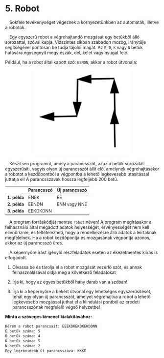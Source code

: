 # 5. Robot

&emsp;Sokféle tevékenységet végeznek a környezetünkben az automaták, illetve a robotok.

&emsp;Egy egyszerű robot a végrehajtandó mozgását egy betűkből álló sorozattal, szóval kapja. Vízszintes síkban szabadon mozog, iránytűje segítségével pontosan be tudja tájolni magát. Az `E`, `D`, `K` vagy `N` betűk hatására egységnyit megy észak, dél, kelet vagy nyugat felé.

Például, ha a robot által kapott szó: `EENDN`, akkor a robot útvonala:

<p align="center">
  <img src="./img/path.png">
</p>

&emsp;Készítsen programot, amely a parancsszót, azaz a betűk sorozatát egyszerűsíti, vagyis olyan új parancsszót állít elő, amelynek végrehajtásakor a robotot a kezdőpontból a végpontba a lehető legkevesebb utasítással juttatja el! A parancsszavak hossza legfeljebb 200 betű.

|              | Parancsszó | Új parancsszó |
| -----------: | ---------- | ------------- |
| **1. példa** | ENEK       | EE            |
| **2. példa** | EENDN      | ENN vagy NNE  |
| **3. példa** | EEKDKDNN   |               |

&emsp;A program forráskódját mentse `robot` néven! A program megírásakor a felhasználó által megadott adatok helyességét, érvényességét nem kell ellenőriznie, és feltételezheti, hogy a rendelkezésre álló adatok a leírtaknak megfelelnek. Ha a robot kezdőpontja és mozgásának végpontja azonos, akkor az új parancsszó üres.

&emsp;A képernyőre írást igénylő részfeladatok esetén az ékezetmentes kiírás is elfogadott.

1. Olvassa be és tárolja el a robot mozgását vezérlő szót, és annak felhasználásával oldja meg a következő feladatokat

2. Írja ki, hogy az egyes betűkből hány darab van a szóban!

3. Írja ki a képernyőre a bekért útvonal egy lehetséges egyszerűsítését, tehát egy olyan új parancsszót, amelyet végrehajtva a robot a lehető legkevesebb mozgással juthat el a kiindulási pontból az eredeti parancsszónak megfelelő végső helyzetbe!

**Minta a szöveges kimenet kialakításához:**

```
Kérem a robot parancsait: EEEKDKEKDKEKDDNN
E betűk száma: 5
D betűk száma: 4
K betűk száma: 5
N betűk száma: 2
Egy legrövidebb út parancsszava: KKKE
```
